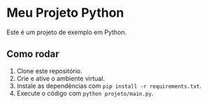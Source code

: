 # Meu Projeto Python

Este é um projeto de exemplo em Python.

## Como rodar

1. Clone este repositório.
2. Crie e ative o ambiente virtual.
3. Instale as dependências com `pip install -r requirements.txt`.
4. Execute o código com `python projeto/main.py`.